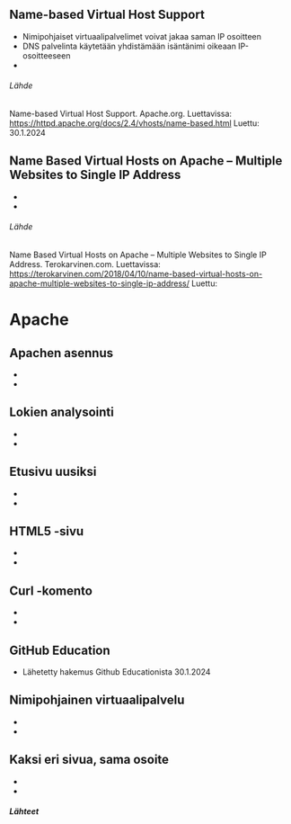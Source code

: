 ## Name-based Virtual Host Support

- Nimipohjaiset virtuaalipalvelimet voivat jakaa saman IP osoitteen
- DNS palvelinta käytetään yhdistämään isäntänimi oikeaan IP-osoitteeseen
- 

###### Lähde

Name-based Virtual Host Support. Apache.org. Luettavissa: https://httpd.apache.org/docs/2.4/vhosts/name-based.html Luettu: 30.1.2024

## Name Based Virtual Hosts on Apache – Multiple Websites to Single IP Address

-
-

###### Lähde

Name Based Virtual Hosts on Apache – Multiple Websites to Single IP Address. Terokarvinen.com. Luettavissa: https://terokarvinen.com/2018/04/10/name-based-virtual-hosts-on-apache-multiple-websites-to-single-ip-address/ Luettu: 

# Apache

## Apachen asennus

-
-

## Lokien analysointi

-
-

## Etusivu uusiksi

-
-

## HTML5 -sivu

-
-

## Curl -komento

-
-

## GitHub Education

- Lähetetty hakemus Github Educationista 30.1.2024

## Nimipohjainen virtuaalipalvelu

-
-

## Kaksi eri sivua, sama osoite

-
-

##### Lähteet

